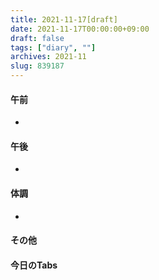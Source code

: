 ```yaml
---
title: 2021-11-17[draft]
date: 2021-11-17T00:00:00+09:00
draft: false
tags: ["diary", ""]
archives: 2021-11
slug: 839187
---
```

#### 午前
- 
#### 午後
- 
#### 体調
- 
#### その他
#### 今日のTabs